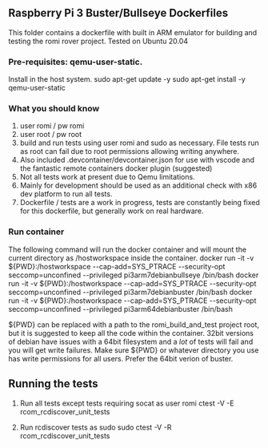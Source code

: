 ## Raspberry Pi 3 Buster/Bullseye Dockerfiles
This folder contains a dockerfile with built in ARM emulator for building and testing the romi rover project.
Tested on Ubuntu 20.04

### Pre-requisites: qemu-user-static. 
Install in the host system.
sudo apt-get update -y
sudo apt-get install -y qemu-user-static

### What you should know

1) user romi / pw romi
2) user root / pw root
3) build and run tests using user romi and sudo as necessary. File tests run as root can fail due to root permissions allowing writing anywhere.
4) Also included .devcontainer/devcontainer.json for use with vscode and the fantastic remote containers docker plugin (suggested)
5) Not all tests work at present due to Qemu limitations.
6) Mainly for development should be used as an additional check with x86 dev platform to run all tests.
7) Dockerfile / tests are a work in progress, tests are constantly being fixed for this dockerfile, but generally work on real hardware.

### Run container
The following command will run the docker container and will mount the current directory as /hostworkspace inside the container.
docker run -it -v ${PWD}:/hostworkspace --cap-add=SYS_PTRACE --security-opt seccomp=unconfined --privileged pi3arm7debianbullseye /bin/bash
docker run -it -v ${PWD}:/hostworkspace --cap-add=SYS_PTRACE --security-opt seccomp=unconfined --privileged pi3arm7debianbuster /bin/bash
docker run -it -v ${PWD}:/hostworkspace --cap-add=SYS_PTRACE --security-opt seccomp=unconfined --privileged pi3arm64debianbuster /bin/bash

${PWD} can be replaced with a path to the romi_build_and_test project root, but it is suggested to keep all the code within the container.
32bit versions of debian have issues with a 64bit filesystem and a *lot* of tests will fail and you will get write failures.
Make sure ${PWD} or whatever directory you use has write permissions for all users.
Prefer the 64bit verion of buster.

## Running the tests
1) Run all tests except tests requiring socat as user romi
   ctest -V -E rcom_rcdiscover_unit_tests
   
2) Run rcdiscover tests as sudo
   sudo ctest -V -R rcom_rcdiscover_unit_tests